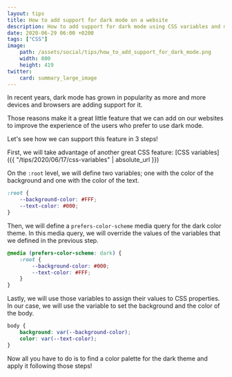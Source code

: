 ```yaml
---
layout: tips
title: How to add support for dark mode on a website
description: How to add support for dark mode using CSS variables and media queries
date: 2020-06-29 06:00 +0200
tags: ["CSS"]
image:
    path: /assets/social/tips/how_to_add_support_for_dark_mode.png
    width: 800
    height: 419
twitter:
    card: summary_large_image
---
```



In recent years, dark mode has grown in popularity as more and more devices and browsers are adding support for it.

Those reasons make it a great little feature that we can add on our websites to improve the experience of the users who prefer to use dark mode.


Let's see how we can support this feature in 3 steps!


First, we will take advantage of another great CSS feature: [CSS variables]({{ "/tips/2020/06/17/css-variables" | absolute_url }})



On the `:root` level, we will define two variables; one with the color of the background and one with the color of the text.
```css
:root {
    --background-color: #FFF;
    --text-color: #000;
}
```

Then, we will define a `prefers-color-scheme` media query for the dark color theme. In this media query, we will override the values of the variables that we defined in the previous step.


```css
@media (prefers-color-scheme: dark) {
    :root {
        --background-color: #000;
        --text-color: #FFF;
    }
}
```

Lastly, we will use those variables to assign their values to CSS properties. In our case, we will use the variable to set the background and the color of the body.

```css
body {
    background: var(--background-color);
    color: var(--text-color);
}
```

Now all you have to do is to find a color palette for the dark theme and apply it following those steps!

